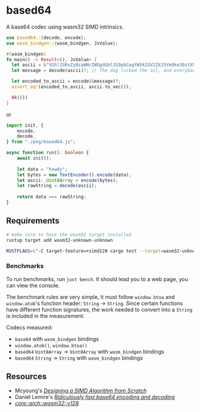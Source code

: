 # based64

A base64 codec using wasm32 SIMD intrinsics.

```rust
use based64::{decode, encode};
use wasm_bindgen::{wasm_bindgen, JsValue};

#[wasm_bindgen]
fn main() -> Result<(), JsValue> {
  let ascii = b"VGhlIGRvZyBsaWNrZWQgdGhlIG9pbCwgYW5kIGV2ZXJ5Ym9keSBsYXVnaGVkLg==";
  let message = decode(ascii)?; // The dog licked the oil, and everybody laughed.

  let encoded_to_ascii = encode(&message)?;
  assert_eq!(encoded_to_ascii, ascii.to_vec());

  Ok(())
}
```

or
```typescript
import init, {
    encode,
    decode,
} from "./pkg/based64.js";

async function run(): boolean {
    await init();
    
    let data = "howdy";
    let bytes = new TextEncoder().encode(data);
    let ascii: Uint8Array = encode(bytes);
    let rawString = decode(ascii);
    
    return data === rawString;
}
```

## Requirements

```bash
# make sure to have the wasm32 target installed
rustup target add wasm32-unknown-unknown

RUSTFLAGS=\"-C target-feature=+simd128 cargo test --target=wasm32-unknown-unknown
```

### Benchmarks
To run benchmarks, run `just bench`. It should lead you to a web page, you can view the console. 

The benchmark rules are very simple, it must follow `window.btoa` and `window.atob`'s function header: `String` -> `String`. 
Since certain functions have different function signatures, the work needed to convert into a `String` is included in the measurement. 

Codecs measured:
- `base64` with `wasm_bindgen` bindings
- `window.atob()`, `window.btoa()`
- `based64` `Uint8Array` -> `Uint8Array` with `wasm_bindgen` bindings
- `based64` `String` -> `String` with `wasm_bindgen` bindings

## Resources

- Mcyoung's [_Designing a SIMD Algorithm from Scratch_](https://mcyoung.xyz/2023/11/27/simd-base64/)
- Daniel Lemire's [_Ridiculously fast base64 encoding and decoding_](https://lemire.me/blog/2018/01/17/ridiculously-fast-base64-encoding-and-decoding/)
- [_core::arch::wasm32::v128_](https://doc.rust-lang.org/stable/core/arch/wasm32/struct.v128.html)
